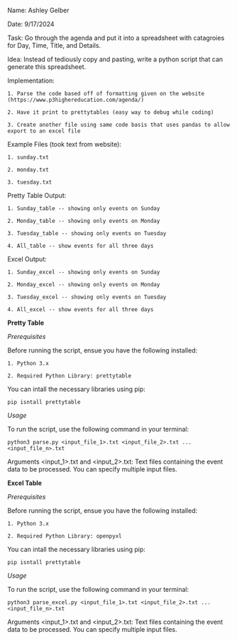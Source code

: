 Name: Ashley Gelber

Date: 9/17/2024

Task: Go through the agenda and put it into a spreadsheet with catagroies for Day, Time, Title, and Details.

Idea: Instead of tediously copy and pasting, write a python script that can generate this spreadsheet.

Implementation: 

    1. Parse the code based off of formatting given on the website (https://www.p3highereducation.com/agenda/)

    2. Have it print to prettytables (easy way to debug while coding)

    3. Create another file using same code basis that uses pandas to allow export to an excel file

Example Files (took text from website):

    1. sunday.txt

    2. monday.txt

    3. tuesday.txt

Pretty Table Output:

    1. Sunday_table -- showing only events on Sunday

    2. Monday_table -- showing only events on Monday

    3. Tuesday_table -- showing only events on Tuesday

    4. All_table -- show events for all three days

Excel Output:

    1. Sunday_excel -- showing only events on Sunday

    2. Monday_excel -- showing only events on Monday

    3. Tuesday_excel -- showing only events on Tuesday

    4. All_excel -- show events for all three days


**Pretty Table**

*Prerequisites*

Before running the script, ensue you have the following installed:
    
    1. Python 3.x

    2. Required Python Library: prettytable

You can intall the necessary libraries using pip:
    
    pip isntall prettytable


*Usage*
    
To run the script, use the following command in your terminal:
    
    python3 parse.py <input_file_1>.txt <input_file_2>.txt ... <input_file_n>.txt


Arguments
    <input_1>.txt and <input_2>.txt: Text files containing the event data to be processed. You can specify multiple input files.

**Excel Table**

*Prerequisites*

Before running the script, ensue you have the following installed:
    
    1. Python 3.x

    2. Required Python Library: openpyxl


You can intall the necessary libraries using pip:
    
    pip isntall prettytable


*Usage*
    
To run the script, use the following command in your terminal:
    
    python3 parse_excel.py <input_file_1>.txt <input_file_2>.txt ... <input_file_n>.txt
    

Arguments
    <input_1>.txt and <input_2>.txt: Text files containing the event data to be processed. You can specify multiple input files.

